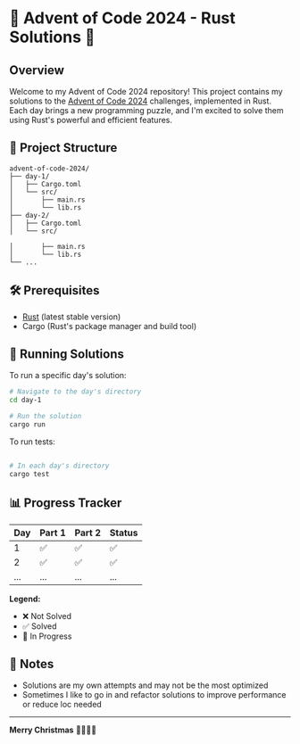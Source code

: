 # 🎄 Advent of Code 2024 - Rust Solutions 🦀


## Overview

Welcome to my Advent of Code 2024 repository! This project contains my solutions to the [Advent of Code 2024](https://adventofcode.com/2024) challenges, implemented in Rust. Each day brings a new programming puzzle, and I'm excited to solve them using Rust's powerful and efficient features.


## 🚀 Project Structure

```
advent-of-code-2024/
├── day-1/
│   ├── Cargo.toml
│   └── src/
│       ├── main.rs
│       └── lib.rs
├── day-2/
│   ├── Cargo.toml
│   └── src/

│       ├── main.rs
│       └── lib.rs
└── ...
```

## 🛠 Prerequisites

- [Rust](https://www.rust-lang.org/tools/install) (latest stable version)
- Cargo (Rust's package manager and build tool)

## 🧊 Running Solutions

To run a specific day's solution:

```bash
# Navigate to the day's directory
cd day-1

# Run the solution
cargo run

```

To run tests:

```bash

# In each day's directory
cargo test
```

## 📊 Progress Tracker

| Day | Part 1 | Part 2 | Status |
|-----|--------|--------|--------|
| 1   | ✅     | ✅     | ✅     |
| 2   | ✅     | ✅     | ✅     |
| ... | ...    | ...    | ...    |

**Legend:**
- ❌ Not Solved
- ✅ Solved
- 🔨 In Progress

## 📝 Notes

- Solutions are my own attempts and may not be the most optimized
- Sometimes I like to go in and refactor solutions to improve performance or reduce loc needed

---

**Merry Christmas** 🎅🏼🎄✨
